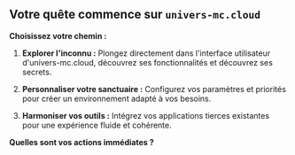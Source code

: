 ##  Votre quête commence sur `univers-mc.cloud`

**Choisissez votre chemin :**

1. **Explorer l'inconnu :** Plongez directement dans l'interface utilisateur d'univers-mc.cloud, découvrez ses fonctionnalités et découvrez ses secrets.  
   
2. **Personnaliser votre sanctuaire :**  Configurez vos paramètres et priorités pour créer un environnement adapté à vos besoins.

3. **Harmoniser vos outils :** Intégrez vos applications tierces existantes pour une expérience fluide et cohérente.

**Quelles sont vos actions immédiates ?**




